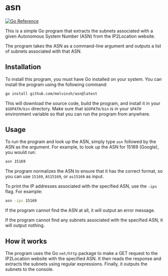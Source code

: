 # asn

[![Go Reference](https://pkg.go.dev/badge/github.com/melvinsh/asn.svg)](https://pkg.go.dev/github.com/melvinsh/asn)

This is a simple Go program that extracts the subnets associated with a given Autonomous System Number (ASN) from the IP2Location website.

The program takes the ASN as a command-line argument and outputs a list of subnets associated with that ASN.

## Installation

To install this program, you must have Go installed on your system. You can install the program using the following command:

``` bash
go install github.com/melvinsh/asn@latest
```

This will download the source code, build the program, and install it in your `$GOPATH/bin` directory. Make sure that `$GOPATH/bin` is in your `$PATH` environment variable so that you can run the program from anywhere.

## Usage

To run the program and look up the ASN, simply type `asn` followed by the ASN as the argument. For example, to look up the ASN for 15169 (Google), you would run:

``` bash
asn 15169
```

The program normalizes the ASN to ensure that it has the correct format, so you can use `15169`, `AS15169`, or `as15169` as input.

To print the IP addresses associated with the specified ASN, use the `-ips` flag. For example:

``` bash
asn -ips 15169
```

If the program cannot find the ASN at all, it will output an error message.

If the program cannot find any subnets associated with the specified ASN, it will output nothing.

## How it works

The program uses the Go `net/http` package to make a GET request to the IP2Location website with the specified ASN. It then reads the response and extracts the subnets using regular expressions. Finally, it outputs the subnets to the console.

